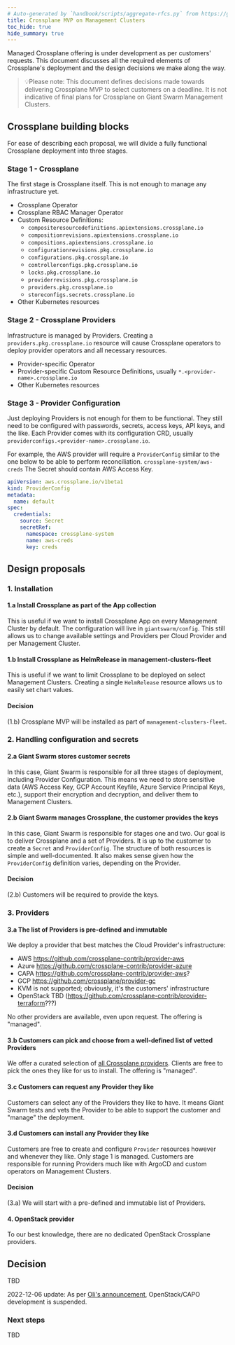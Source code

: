 ```yaml
---
# Auto-generated by `handbook/scripts/aggregate-rfcs.py` from https://github.com/giantswarm/rfc/tree/main/crossplane - changes to this file will be overwritten
title: Crossplane MVP on Management Clusters
toc_hide: true
hide_summary: true
---
```


Managed Crossplane offering is under development as per customers' requests.
This document discusses all the required elements of Crossplane's deployment
and the design decisions we make along the way.

> 💡Please note: This document defines decisions made towards delivering
  Crossplane MVP to select customers on a deadline. It is not indicative of
  final plans for Crossplane on Giant Swarm Management Clusters.

## Crossplane building blocks

For ease of describing each proposal, we will divide a fully functional
Crossplane deployment into three stages.

### Stage 1 - Crossplane

The first stage is Crossplane itself. This is not enough to manage any
infrastructure yet.

- Crossplane Operator
- Crossplane RBAC Manager Operator
- Custom Resource Definitions:
  - `compositeresourcedefinitions.apiextensions.crossplane.io`
  - `compositionrevisions.apiextensions.crossplane.io`
  - `compositions.apiextensions.crossplane.io`
  - `configurationrevisions.pkg.crossplane.io`
  - `configurations.pkg.crossplane.io`
  - `controllerconfigs.pkg.crossplane.io`
  - `locks.pkg.crossplane.io`
  - `providerrevisions.pkg.crossplane.io`
  - `providers.pkg.crossplane.io`
  - `storeconfigs.secrets.crossplane.io`
- Other Kubernetes resources

### Stage 2 - Crossplane Providers

Infrastructure is managed by Providers. Creating a
`providers.pkg.crossplane.io` resource will cause Crossplane operators to
deploy provider operators and all necessary resources.

- Provider-specific Operator
- Provider-specific Custom Resource Definitions, usually
`*.<provider-name>.crossplane.io`
- Other Kubernetes resources

### Stage 3 - Provider Configuration

Just deploying Providers is not enough for them to be functional. They still
need to be configured with passwords, secrets, access keys, API keys, and the
like. Each Provider comes with its configuration CRD, usually
`providerconfigs.<provider-name>.crossplane.io`.

For example, the AWS provider will require a `ProviderConfig` similar to the
one below to be able to perform reconciliation. `crossplane-system/aws-creds`
The Secret should contain AWS Access Key.

```yaml
apiVersion: aws.crossplane.io/v1beta1
kind: ProviderConfig
metadata:
  name: default
spec:
  credentials:
    source: Secret
    secretRef:
      namespace: crossplane-system
      name: aws-creds
      key: creds
```

## Design proposals

### 1. Installation

#### 1.a Install Crossplane as part of the App collection

This is useful if we want to install Crossplane App on every Management Cluster
by default. The configuration will live in `giantswarm/config`. This still
allows us to change available settings and Providers per Cloud Provider and per
Management Cluster.

#### 1.b Install Crossplane as HelmRelease in management-clusters-fleet

This is useful if we want to limit Crossplane to be deployed on select
Management Clusters. Creating a single `HelmRelease` resource allows us to
easily set chart values.

#### Decision

(1.b) Crossplane MVP will be installed as part of `management-clusters-fleet`.

### 2. Handling configuration and secrets

#### 2.a Giant Swarm stores customer secrets

In this case, Giant Swarm is responsible for all three stages of deployment,
including Provider Configuration. This means we need to store sensitive data
(AWS Access Key, GCP Account Keyfile, Azure Service Principal Keys, etc.),
support their encryption and decryption, and deliver them to Management
Clusters.

#### 2.b Giant Swarm manages Crossplane, the customer provides the keys

In this case, Giant Swarm is responsible for stages one and two. Our goal is to
deliver Crossplane and a set of Providers. It is up to the customer to create a
`Secret` and `ProviderConfig`. The structure of both resources is simple and
well-documented. It also makes sense given how the `ProviderConfig` definition
varies, depending on the Provider.

#### Decision

(2.b) Customers will be required to provide the keys.

### 3. Providers

#### 3.a The list of Providers is pre-defined and immutable

We deploy a provider that best matches the Cloud Provider's infrastructure:
- AWS <https://github.com/crossplane-contrib/provider-aws>
- Azure <https://github.com/crossplane-contrib/provider-azure>
- CAPA <https://github.com/crossplane-contrib/provider-aws>?
- GCP <https://github.com/crossplane/provider-gc>
- KVM is not supported; obviously, it's the customers' infrastructure
- OpenStack TBD (<https://github.com/crossplane-contrib/provider-terraform>???)

No other providers are available, even upon request. The offering is "managed".

#### 3.b Customers can pick and choose from a well-defined list of vetted Providers

We offer a curated selection of [all Crossplane
providers](https://github.com/orgs/crossplane-contrib/repositories). Clients
are free to pick the ones they like for us to install. The offering is "managed".

#### 3.c Customers can request any Provider they like

Customers can select any of the Providers they like to have. It means
Giant Swarm tests and vets the Provider to be able to support the customer and
"manage" the deployment.

#### 3.d Customers can install any Provider they like

Customers are free to create and configure `Provider` resources however and
whenever they like. Only stage 1 is managed. Customers are responsible for
running Providers much like with ArgoCD and custom operators on Management
Clusters.

#### Decision

(3.a) We will start with a pre-defined and immutable list of Providers.

#### 4. OpenStack provider

To our best knowledge, there are no dedicated OpenStack Crossplane providers.

## Decision

TBD

2022-12-06 update: As per [Oli's announcement](https://gigantic.slack.com/archives/CNHMVT6LW/p1670335252163369), OpenStack/CAPO development is suspended.

### Next steps

TBD
